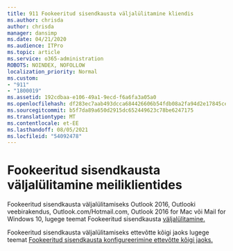 ```yaml
---
title: 911 Fookeeritud sisendkausta väljalülitamine kliendis
ms.author: chrisda
author: chrisda
manager: dansimp
ms.date: 04/21/2020
ms.audience: ITPro
ms.topic: article
ms.service: o365-administration
ROBOTS: NOINDEX, NOFOLLOW
localization_priority: Normal
ms.custom:
- "911"
- "1800019"
ms.assetid: 192cdbaa-e106-49a1-9ecd-f6a6fa3a05a0
ms.openlocfilehash: df283ec7aab493dcca684426606b54fdb08a2fa94d2e17845cefc028ed4407c5
ms.sourcegitcommit: b5f7da89a650d2915dc652449623c78be6247175
ms.translationtype: MT
ms.contentlocale: et-EE
ms.lasthandoff: 08/05/2021
ms.locfileid: "54092478"
---
```

# <a name="turn-off-focused-inbox-in-email-clients"></a>Fookeeritud sisendkausta väljalülitamine meiliklientides

Fookeeritud sisendkausta väljalülitamiseks Outlook 2016, Outlooki veebirakendus, Outlook.com/Hotmail.com, Outlook 2016 for Mac või Mail for Windows 10, lugege teemat Fookeeritud sisendkausta [väljalülitamine.](https://support.office.com/article/f714d94d-9e63-4217-9ccb-6cb2986aa1b2.aspx)

Fookeeritud sisendkausta väljalülitamiseks ettevõtte kõigi jaoks lugege teemat [Fookeeritud sisendkausta konfigureerimine ettevõtte kõigi jaoks.](https://docs.microsoft.com/microsoft-365/admin/setup/configure-focused-inbox)
